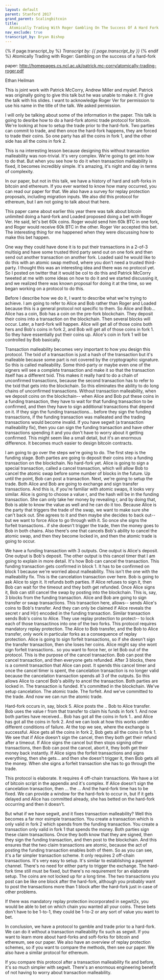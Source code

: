 ```yaml
---
layout: default
parent: Stanford 2017
grand_parent: Scalingbitcoin
title:
  Atomically Trading With Roger Gambling On The Success Of A Hard Fork
nav_exclude: true
transcript_by: Bryan Bishop
---
```


{% if page.transcript_by %} <i>Transcript by:
{{ page.transcript_by }}</i> {% endif %} Atomically Trading with Roger:
Gambling on the success of a hard-fork

paper:
<http://homepages.cs.ncl.ac.uk/patrick.mc-corry/atomically-trading-roger.pdf>

Ethan Heilman

This is joint work with Patrick McCorry, Andrew Miller and myslef.
Patrick was originally going to give this talk but he was unable to make
it. I'll give the talk with his slides. I want to acknowledge Roger Ver
for permission to use his name in the title of the talk. We asked
permission.

I will only be talking about some of the information in the paper. This
talk is going to desribe how to do a hard-fork atomic trade protocol for
bitcoin. We're looking at how to setup the trade prior to the hard-fork.
Two parties can commit to trade, and then once the hard-fork happens,
they are forced to trade their coins. So one party has all the coins in
fork 1, and the other side has all the coins in fork 2.

This is na interesting lesson because designing this without transaction
malleability was non-trivial. It's very complex. We're going to get into
how to do that. But when you see how to do it when transaction
malleability is fixed, it becomes incredibly simple. It's amazing, it's
night and day in terms of complexity.

In our paper, but not in this talk, we have a history of hard and
soft-forks in bitcoin and ethereum. If you ever wanted to know how many
occurred, you can read our paper for that. We also have a survey for
replay protection proposals, including migration inputs. We also did
this protocol for ethereum, but I am not going to talk about that here.

This paper came about earlier this year there was talk about bitcoin
unlimited doing a hard-fork and Loaded proposed doing a bet with Roger
Ver. He said, let's bet 60k coins. Roger would send him 60k BTC in one
fork, and Roger would receive 60k BTC in the other. Roger Ver accepted
this bet. The interesting thing for me happened when they were
discussing how to make this bet happen.

One way they could have done it is to put their transactions in a 2-of-3
multisig and have some trusted third party send out on one fork and then
send out another transaction on another fork. Loaded said he would like
to do this with an atomic swap method, where you don't need a trusted
third-party. I thought this was an interesting idea and there was no
protocol yet. So I posted on twitter that it would be col to do this and
Patrick McCorry tweeted at me with some ideas on how to do it and we
started discussing it, and we realized there was known proposal for
doing it at the time, so we began working on a protocol to do this.

Before I describe how we do it, I want to describe what we're trying to
achieve. I am going to refer to Alice and Bob rather than Roger and
Loaded because this is a general protocol not specific to them. So Alice
and Bob... Alice has a coin, Bob has a coin on the pre-fork blockchain.
They deposit their coins into a transaction on the blockchain. Then
several blocks will occur. Later, a hard-fork will happen. Alice will
get all of those coins both hers and Bob's coins in fork 2, and Bob will
get all of those coins in fork 1. So they have essentially put their
coins up. Alice's coin in fork 1 will be controlled by Bob basically.

Transaction malleability becomes very important to how you design this
protocol. The txid of a transaction is just a hash of the transaction
but it's malleable because some part is not covered by the cryptographic
signature. So this is called malleability. Some third-party or maybe
even one of the signers will see a complete transaction and make it so
that the transaction itself has a different txid. This makes it really
hard to do a chain of unconfirmed transactions, because the second
transaction has to refer to the txid that gets into the blockchain. So
this eliminates the ability to do long chains of unconfirmed
transactions. Without transaction malleability, when we deposit coins on
the blockchain-- when Alice and Bob put these coins in a funding
transaction, they have to wait for that funding transaction to be
confirmed, and then they have to sign additional transactions that
depend on it. If they sign the funding transactions... before they sign
the funding transactions, if the funding transaction was malleated and
the trading transactions would become invalid. If you have segwit (a
transaction malleability fix), then you can sign the funding transaction
and have other transactions spending it and you don't have to worry
about it getting confirmed. This might seem like a small detail, but
it's an enormous difference. It becomes much easier to design bitcoin
contracts.

I am going to go over the steps we're going to do. The first step is the
funding stage. Both parties are going to deposit their coins into a
funding transaction on the blockchain. No hard-fork yet. Alice is going
to sign a special transaction, called a cancel transaction, which will
allow Bob to cancel the atomic swap before some number of blocks in the
future. Up until the point, Bob can post a transaction. Next, we're
going to setup the trade. Both Alice and Bob are going to exchange and
sign transfer transactions. And this is, if you're familiar with atomic
swaps, it looks very similar. Alice is going to choose a value r, and
the hash will be in the funding transaction. She can only take her money
by revealing r, and by doing that, Bob is able to know the value as well
and he can do it too. Because Alice is the party that triggers the trade
of the swap, we want to make sure she can't back out. She agrees to it
and then maybe she decides to back out-- but we want to force Alice to
go through with it. So once she signs the forfeit transactions.. if she
doesn't trigger the trade, then the money goes to Bob in both chains.
Also there's one that cancels Bob's ability to cancel the atomic swap,
and then they become locked in, and then the atomic trade is going to
occur.

We have a funding transaction with 3 outputs. One output is Alice's
deposit. One output is Bob's deposit. The other output is this cancel
timer that I am going to explain in more detail. It's how Bob can cancel
the transaction. This funding transaction gets confirmed in block 1. It
has to be confirmed on block 1 because we're worried about malleability.
This isn't the one with the malleability fix. This is the cancelation
transaction over here. Bob is going to ask Alice to sign it. It refunds
both parties. If Alice refuses to sign it, then Bob can wait for the
timeout and they both get refunded. Once Alice signs it, Bob can still
cancel the swap by posting into the blockchain. This is, say, 3 blocks
from the funding transaction. Alice and Bob are going to sign transfer
or swap transactions. This transaction here, allows-- sends Alice's
coins to Bob's transfer. And they can only be claimed if Alice reveals
the secret r and H(r) encoded in the funding transaction. Similar
transaction sends Bob's coins to Alice. They use replay protection to
protect-- to lock each of those transactinos into one of the two forks.
This protocol requires mandatory replay protection. The Alice to Bob
transfer, and the Bob to Alice transfer, only work in particular forks
as a consequence of replay protection. Alice is going to sign forfeit
transactions, so if she doesn't sign the transfer transaction, then she
loses her coins. Alice might say she wont sign forfeit transactions.. so
you want to force her, or let Bob out of the protocol. This is the
purpose of the cancel transaction. Bob can post the cancel transaction,
and then everyone gets refunded. After 3 blocks, there is a commit
transaction that Alice can post. It spends this cancel timer and once
the cancel timer is spent, the cancelation transaction is no longer
valid because the cancelation transaction spends all 3 of the outputs.
So this allows Alice to cancel Bob's ability to ancel the transaction.
Both parties are locked in. The transaction is funded. It's committed in
the blockchain. We've setup cancelation. The atomic trade. The forfeit.
And we've committed to the trade. And now we can run the atomic trade.

Hard-fork occurs in, say, block 5. Alice posts the .. Bob to Alice
transfer. Bob uses the value r from that transfer to claim his funds in
fork 1. And now both parties have received... Bob has got all the coins
in fork 1.. and Alice has got all the coins in fork 2. And we can look
at how this works under different conditions of failure. At the top we
see, where the exchange is successful. Alice gets all the coins in fork
2, Bob gets all the coins in fork 1. We see that if Alice doesn't sign
the cancel, then they both get their refund after a timeout. If Alice
signs the cancel but then stops signing other transactions, then Bob can
post the cancel, abort it, they both get their money back instantly. If
Alice signs the forfeit transactions and signs everything, then she
gets... and then she doesn't trigger it, then Bob gets all the money.
When she signs a forfeit transaction she has to go through the trade.

This protocol is elaborate. It requires 4 off-chain transactions. We
have a lot of bitcoin script in the appendix and it's complex. If Alice
doesn't sign the cancelation transaction, then ... the ... And the
hard-fork time has to be fixed. We can provide a window for the
hard-fork to occur in, but if it gets delayed and Alice has committed
already, she has betted on the hard-fork occurring and then it doesn't.

But what if we have segwit, and it fixes transaction malleability? Well
this becomes a far mor esimple transaction. You create a transaction
which is only valid in fork 2 which spends from the funding transaction.
You create a transaction only valid in fork 1 that spends the money.
Both parties sign these claim transactions. Once they both know that
they are signed, then they sign the funding transaction, and then post
to the blockchain. And this ensures that the two claim transactions are
atomic, because the act of posting the funding transaction enables both
of them. So as you can see, it's a far simpler transaction scheme. It
only requires 2 off-chain transactions. It's very easy to setup. It's
similar to establishing a payment channel. There's no need for either
party to trigger the exchange. The hard-fork time still must be fixed,
but there's no requirement for an elaborate setup. The coins are not
locked up for a long time. The two transactions you post can be like one
block after the hard-fork, although you probably want to post the
transactions more than 1 block after the hard-fork just in case of other
problems.

If there was mandatory replay protection incorporated in segwit2x, you
would be able to bet on which chain you wanted all your coins. These
bets don't have to be 1-to-1, they could be 1-to-2 or any sort of value
you want to bet.

In conclusion, we have a protocol to gamble and trade prior to a
hard-fork. We can do it without a transaction malleability fix such as
segwit. If you want to learn more about hard-forks and soft-forks for
bitcoin and ethereum, see our paper. We also have an overview of replay
protection schemes, so if you want to compare the methods, then see our
paper. We also have a similar protocol for ethereum.

If you compare this protocol after a transaction malleability fix and
before, it's so much simpler with segwit. There's an enormous
engineering benefit of not having to worry about transaction
malleability.
